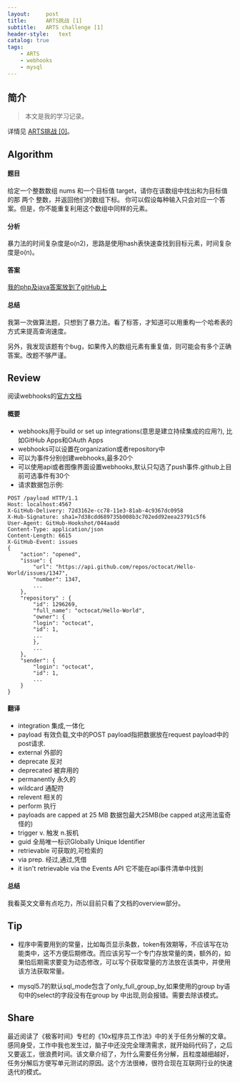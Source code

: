 ```yaml
---
layout:     post
title:      ARTS挑战 [1]
subtitle:   ARTS challenge [1]
header-style:   text
catalog: true
tags:
    - ARTS
    - webhooks
    - mysql
---
```


## 简介

> 本文是我的学习记录。

详情见 [ARTS挑战 [0]](https://andongshen.com/2019/03/31/ARTS-0/)。

## Algorithm

#### 题目

给定一个整数数组 nums 和一个目标值 target，请你在该数组中找出和为目标值的那 两个 整数，并返回他们的数组下标。
你可以假设每种输入只会对应一个答案。但是，你不能重复利用这个数组中同样的元素。

#### 分析

暴力法的时间复杂度是o(n2)，思路是使用hash表快速查找到目标元素，时间复杂度是o(n)。

#### 答案

[我的php及java答案放到了gitHub上](https://github.com/AnthonySAD/leedcode/tree/master/Arithmetic/1.twoSum)

#### 总结

我第一次做算法题，只想到了暴力法。看了标答，才知道可以用重构一个哈希表的方式来提高查询速度。

另外，我发现该题有个bug，如果传入的数组元素有重复值，则可能会有多个正确答案。改题不够严谨。

## Review

阅读webhooks的[官方文档](https://developer.github.com/webhooks/)

#### 概要

- webhooks用于build or set up integrations(意思是建立持续集成的应用?), 比如GitHub Apps和OAuth Apps
- webhooks可以设置在organization或者repository中
- 可以为事件分别创建webhooks,最多20个
- 可以使用api或者图像界面设置webhooks,默认只勾选了push事件.github上目前可选事件有30个
- 请求数据包示例:
```
POST /payload HTTP/1.1
Host: localhost:4567
X-GitHub-Delivery: 72d3162e-cc78-11e3-81ab-4c9367dc0958
X-Hub-Signature: sha1=7d38cdd689735b008b3c702edd92eea23791c5f6
User-Agent: GitHub-Hookshot/044aadd
Content-Type: application/json
Content-Length: 6615
X-GitHub-Event: issues
{
    "action": "opened",
    "issue": {
        "url": "https://api.github.com/repos/octocat/Hello-World/issues/1347",
        "number": 1347,
        ...
    },
    "repository" : {
        "id": 1296269,
        "full_name": "octocat/Hello-World",
        "owner": {
        "login": "octocat",
        "id": 1,
        ...
        },
        ...
    },
    "sender": {
        "login": "octocat",
        "id": 1,
        ...
    }
}
```

#### 翻译

- integration   集成,一体化
- payload 有效负载,文中的POST payload指把数据放在request payload中的post请求.
- external 外部的
- deprecate 反对
- deprecated 被弃用的
- permanently 永久的
- wildcard 通配符
- relevent 相关的
- perform 执行
- payloads are capped at 25 MB 数据包最大25MB(be capped at这用法蛮奇怪的)
- trigger v. 触发 n.扳机
- guid 全局唯一标识Globally Unique Identifier
- retrievable 可获取的,可检索的
- via prep. 经过,通过,凭借
- it isn't retrievable via the Events API 它不能在api事件清单中找到

#### 总结

我看英文文章有点吃力，所以目前只看了文档的overview部分。

## Tip

- 程序中需要用到的常量，比如每页显示条数，token有效期等，不应该写在功能类中，这不方便后期修改。而应该另写一个专门存放常量的类，额外的，如果怕后期需求要变为动态修改，可以写个获取常量的方法放在该类中，并使用该方法获取常量。

- mysql5.7的默认sql_mode包含了only_full_group_by,如果使用的group by语句中的select的字段没有在group by 中出现,则会报错。需要去除该模式。

## Share

最近阅读了《极客时间》专栏的《10x程序员工作法》中的关于任务分解的文章。感同身受，工作中我也发生过，脑子中还没完全理清需求，就开始码代码了，之后又要返工，很浪费时间。该文章介绍了，为什么需要任务分解，且粒度越细越好，任务分解后方便写单元测试的原因。这个方法很棒，很符合现在互联网行业的快速迭代的模式。